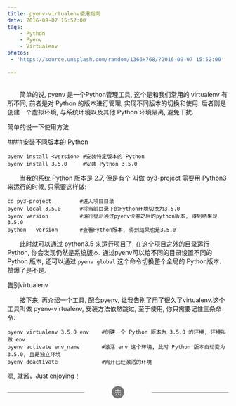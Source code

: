```yaml
---
title: pyenv-virtualenv使用指南
date: 2016-09-07 15:52:00
tags: 
	- Python
	- Pyenv
	- Virtualenv
photos:
 - 'https://source.unsplash.com/random/1366x768/?2016-09-07 15:52:00'
 
---
```

&nbsp;  
&emsp;&emsp;简单的说, pyenv 是一个Python管理工具, 这个是和我们常用的 virtualenv 有所不同, 前者是对 Python 的版本进行管理, 实现不同版本的切换和使用. 后者则是创建一个虚拟环境, 与系统环境以及其他 Python 环境隔离, 避免干扰.
<!-- more -->
简单的说一下使用方法

####安装不同版本的 Python

```
pyenv install <version> #安装特定版本的 Python
pyenv install 3.5.0     #安装 Python 3.5.0
```
&emsp;&emsp;当我的系统 Python 版本是 2.7, 但是有个 叫做 py3-project 需要用 Python3 来运行的时候, 只需要这样做:

```
cd py3-project         #进入项目目录
pyenv local 3.5.0      #将当前目录下的Python环境切换为3.5.0
pyenv version          #运行显示通过pyenv设置之后的python版本, 得到结果是3.5.0 
python --version       #查看Python版本, 得到结果也是3.5.0
```
&emsp;&emsp;此时就可以通过 python3.5 来运行项目了, 在这个项目之外的目录运行 Python, 你会发现仍然是系统版本. 通过pyenv可以给不同的目录设置不同的 Python 版本, 还可以通过 ``pyenv global`` 这个命令切换整个全局的 Python版本. 赞爆了是不是.

告别virtualenv

&emsp;&emsp;接下来, 再介绍一个工具, 配合pyenv, 让我告别了用了很久了virtualenv.这个工具叫做 pyenv-virtualenv, 安装方法依然跳过, 至于使用, 你只需要记住三条命令:

```
pyenv virtualenv 3.5.0 env    #创建一个 Python 版本为 3.5.0 的环境, 环境叫做 env
pyenv activate env_name       #激活 env 这个环境, 此时 Python 版本自动变为 3.5.0, 且是独立环境
pyenv deactivate              #离开已经激活的环境
```
嗯, 就酱，Just enjoying！

<section style="text-align: center; font-size: 1em; font-weight: inherit; text-decoration: inherit; color: rgb(255, 255, 255); border-color: rgb(117, 117, 118); box-sizing: border-box;"><section data-width="2em" style="width: 2em; height: 2em; margin-right: auto; margin-left: auto; border-radius: 100%; box-sizing: border-box; background-color: rgb(117, 117, 118);"><section style="display: inline-block; padding-right: 0.5em; padding-left: 0.5em; font-size: 1em; line-height: 2; box-sizing: border-box; color: inherit;"><section class="135brush" data-brushtype="text" style="box-sizing: border-box; color: inherit;">完</section></section></section><section style="margin-top: -1em; margin-bottom: 1em; box-sizing: border-box; color: inherit;"><section data-width="35%" style="border-top-width: 1px; border-top-style: solid; width: 35%; float: left; border-color: rgb(117, 117, 118); box-sizing: border-box; color: inherit;"></section><section data-width="35%" style="border-top-width: 1px; border-top-style: solid; width: 35%; float: right; border-color: rgb(117, 117, 118); box-sizing: border-box; color: inherit;"></section></section></section>
